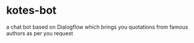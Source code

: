 # kotes-bot
a chat bot based on Dialogflow which brings you quotations from famous authors as per you request
